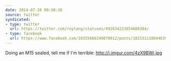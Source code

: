 ```yaml
---
date: 2014-07-26 00:50:10
source: twitter
syndicated:
- type: twitter
  url: https://twitter.com/roytang/statuses/492834223854608384/
- type: facebook
  url: https://www.facebook.com/10155666240078912/posts/10153111804463912
---
```


Doing an M15 sealed, tell me if I'm terrible: http://i.imgur.com/4zX9BWi.jpg